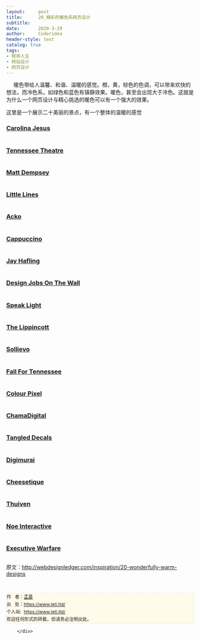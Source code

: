 ```yaml
---
layout:     post
title:      20_精彩的暖色系网页设计
subtitle:   
date:       2020-3-29
author:     Coderidea
header-style: text
catalog: true
tags:
- 程序人生
- 网站设计
- 网页设计
--- 
```

<div class="postBody">
			<div id="cnblogs_post_body" class="blogpost-body"><p><span><span>     暖色带给人温馨、和谐、温暖的感觉。</span><span>橙，黄，棕色的色调，可以带来欢快的想法，而冷色系，如绿色和蓝色有镇静效果。</span><span>暖色，甚至会出现大于冷色。</span><span>这就是为什么一个网页设计与精心挑选的暖色可以有一个强大的效果。</span></span></p>
<p><span><span class="goog-text-highlight">这里是一个展示二十美丽的景点，有一个整体的温暖的感觉</span></span></p>
<h3><a href="http://mcjdj.com/#home">Carolina Jesus</a></h3>
<p><img src="http://webdesignledger.com/wp-content/uploads/2008/10/warm_designs_1.jpg" alt="" /></p>
<h3><a href="http://www.tennesseetheatre.com/">Tennessee Theatre</a></h3>
<p><img src="http://webdesignledger.com/wp-content/uploads/2008/10/warm_designs_2.jpg" alt="" /></p>
<h3><a href="http://www.mattdempsey.com/">Matt Dempsey</a></h3>
<p><img src="http://webdesignledger.com/wp-content/uploads/2008/10/warm_designs_3.jpg" alt="" /></p>
<h3><a href="http://www.littlelines.com/">Little Lines</a></h3>
<p><img src="http://webdesignledger.com/wp-content/uploads/2008/10/warm_designs_4.jpg" alt="" /></p>
<h3><a href="http://acko.net/">Acko</a></h3>
<p><img src="http://webdesignledger.com/wp-content/uploads/2008/10/warm_designs_5.jpg" alt="" /></p>
<h3><a href="http://cappuccino.org/">Cappuccino</a></h3>
<p><img src="http://webdesignledger.com/wp-content/uploads/2008/10/warm_designs_6.jpg" alt="" /></p>
<h3><a href="http://www.jayhafling.com/">Jay Hafling</a></h3>
<p><img src="http://webdesignledger.com/wp-content/uploads/2008/10/warm_designs_7.jpg" alt="" /></p>
<h3><a href="http://jobs.webdesignerwall.com/">Design Jobs On The Wall</a></h3>
<p><img src="http://webdesignledger.com/wp-content/uploads/2008/10/warm_designs_8.jpg" alt="" /></p>
<h3><a href="http://www.speaklight.com/">Speak Light</a></h3>
<p><img src="http://webdesignledger.com/wp-content/uploads/2008/10/warm_designs_9.jpg" alt="" /></p>
<h3><a href="http://www.thelippincott.net/">The Lippincott</a></h3>
<p><img src="http://webdesignledger.com/wp-content/uploads/2008/10/warm_designs_10.jpg" alt="" /></p>
<h3><a href="http://www.sollievo.org/">Sollievo</a></h3>
<p><img src="http://webdesignledger.com/wp-content/uploads/2008/10/warm_designs_11.jpg" alt="" /></p>
<h3><a href="http://fall.tnvacation.com/">Fall For Tennessee</a></h3>
<p><img src="http://webdesignledger.com/wp-content/uploads/2008/10/warm_designs_12.jpg" alt="" /></p>
<h3><a href="http://www.colourpixel.com/">Colour Pixel</a></h3>
<p><img src="http://webdesignledger.com/wp-content/uploads/2008/10/warm_designs_13.jpg" alt="" /></p>
<h3><a href="http://www.chamadigital.com/">ChamaDigital</a></h3>
<p><img src="http://webdesignledger.com/wp-content/uploads/2008/10/warm_designs_14.jpg" alt="" /></p>
<h3><a href="http://sourcebits.com/tangleddecals/">Tangled Decals</a></h3>
<p><img src="http://webdesignledger.com/wp-content/uploads/2008/10/warm_designs_15.jpg" alt="" /></p>
<h3><a href="http://www.digimurai.com/">Digimurai</a></h3>
<p><img src="http://webdesignledger.com/wp-content/uploads/2008/10/warm_designs_16.jpg" alt="" /></p>
<h3><a href="http://www.cheesetique.com/">Cheesetique</a></h3>
<p><img src="http://webdesignledger.com/wp-content/uploads/2008/10/warm_designs_17.jpg" alt="" /></p>
<h3><a href="http://www.thuiven.com/">Thuiven</a></h3>
<p><img src="http://webdesignledger.com/wp-content/uploads/2008/10/warm_designs_18.jpg" alt="" /></p>
<h3><a href="http://www.noe-interactive.com/">Noe Interactive</a></h3>
<p><img src="http://webdesignledger.com/wp-content/uploads/2008/10/warm_designs_20.jpg" alt="" /></p>
<h3><a href="http://www.executivewarfare.com/">Executive Warfare</a></h3>
<p><img src="http://webdesignledger.com/wp-content/uploads/2008/10/warm_designs_19.jpg" alt="" /></p>
<p>原文：<a href="http://webdesignledger.com/inspiration/20-wonderfully-warm-designs">http://webdesignledger.com/inspiration/20-wonderfully-warm-designs</a></p>


<div id="ckepop"> </div>
<div>
<p id="PSignature" style="line-height:20px;background:#FFFAEA no-repeat 2% 50%;font-size:12px;border:#e0e0e0 1px dashed;">作   者：<a href="https://www.leti.ltd/">孟晨</a> <br /> 出   处：<a href="https://www.leti.ltd/">https://www.leti.ltd/</a> <br />个人站:  <a href="https://www.leti.ltd/">https://www.leti.ltd/</a><br />欢迎任何形式的转载，但请务必注明出处。</p>
</div></div><div id="MySignature"></div>
<div class="clear"></div>
<div id="blog_post_info_block">
<div id="BlogPostCategory"></div>
<div id="EntryTag"></div>
<div id="blog_post_info">
</div>
<div class="clear"></div>
<div id="post_next_prev"></div>
</div>


		</div>